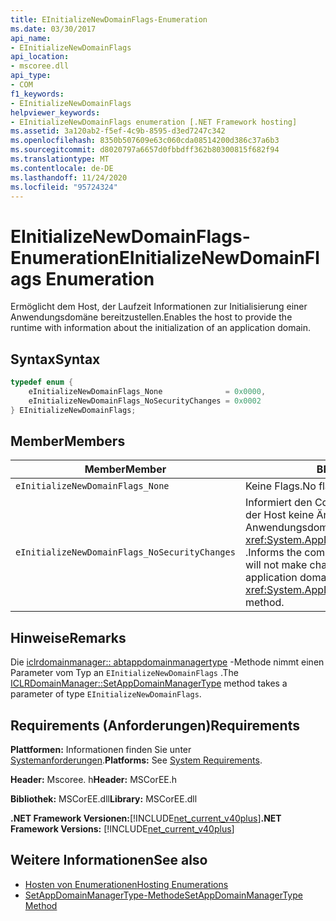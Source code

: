```yaml
---
title: EInitializeNewDomainFlags-Enumeration
ms.date: 03/30/2017
api_name:
- EInitializeNewDomainFlags
api_location:
- mscoree.dll
api_type:
- COM
f1_keywords:
- EInitializeNewDomainFlags
helpviewer_keywords:
- EInitializeNewDomainFlags enumeration [.NET Framework hosting]
ms.assetid: 3a120ab2-f5ef-4c9b-8595-d3ed7247c342
ms.openlocfilehash: 8350b507609e63c060cda08514200d386c37a6b3
ms.sourcegitcommit: d8020797a6657d0fbbdff362b80300815f682f94
ms.translationtype: MT
ms.contentlocale: de-DE
ms.lasthandoff: 11/24/2020
ms.locfileid: "95724324"
---
```

# <a name="einitializenewdomainflags-enumeration"></a><span data-ttu-id="7d5b1-102">EInitializeNewDomainFlags-Enumeration</span><span class="sxs-lookup"><span data-stu-id="7d5b1-102">EInitializeNewDomainFlags Enumeration</span></span>

<span data-ttu-id="7d5b1-103">Ermöglicht dem Host, der Laufzeit Informationen zur Initialisierung einer Anwendungsdomäne bereitzustellen.</span><span class="sxs-lookup"><span data-stu-id="7d5b1-103">Enables the host to provide the runtime with information about the initialization of an application domain.</span></span>  
  
## <a name="syntax"></a><span data-ttu-id="7d5b1-104">Syntax</span><span class="sxs-lookup"><span data-stu-id="7d5b1-104">Syntax</span></span>  
  
```cpp  
typedef enum {  
    eInitializeNewDomainFlags_None              = 0x0000,  
    eInitializeNewDomainFlags_NoSecurityChanges = 0x0002  
} EInitializeNewDomainFlags;  
```  
  
## <a name="members"></a><span data-ttu-id="7d5b1-105">Member</span><span class="sxs-lookup"><span data-stu-id="7d5b1-105">Members</span></span>  
  
|<span data-ttu-id="7d5b1-106">Member</span><span class="sxs-lookup"><span data-stu-id="7d5b1-106">Member</span></span>|<span data-ttu-id="7d5b1-107">BESCHREIBUNG</span><span class="sxs-lookup"><span data-stu-id="7d5b1-107">Description</span></span>|  
|------------|-----------------|  
|`eInitializeNewDomainFlags_None`|<span data-ttu-id="7d5b1-108">Keine Flags.</span><span class="sxs-lookup"><span data-stu-id="7d5b1-108">No flags.</span></span>|  
|`eInitializeNewDomainFlags_NoSecurityChanges`|<span data-ttu-id="7d5b1-109">Informiert den Common Language Runtime (CLR), dass der Host keine Änderungen am Sicherheitszustand der Anwendungsdomäne in der-Methode vornimmt <xref:System.AppDomainManager.InitializeNewDomain%2A> .</span><span class="sxs-lookup"><span data-stu-id="7d5b1-109">Informs the common language runtime (CLR) that the host will not make changes to the security state of the application domain in the <xref:System.AppDomainManager.InitializeNewDomain%2A> method.</span></span>|  
  
## <a name="remarks"></a><span data-ttu-id="7d5b1-110">Hinweise</span><span class="sxs-lookup"><span data-stu-id="7d5b1-110">Remarks</span></span>  

 <span data-ttu-id="7d5b1-111">Die [iclrdomainmanager:: abtappdomainmanagertype](iclrdomainmanager-setappdomainmanagertype-method.md) -Methode nimmt einen Parameter vom Typ an `EInitializeNewDomainFlags` .</span><span class="sxs-lookup"><span data-stu-id="7d5b1-111">The [ICLRDomainManager::SetAppDomainManagerType](iclrdomainmanager-setappdomainmanagertype-method.md) method takes a parameter of type `EInitializeNewDomainFlags`.</span></span>  
  
## <a name="requirements"></a><span data-ttu-id="7d5b1-112">Requirements (Anforderungen)</span><span class="sxs-lookup"><span data-stu-id="7d5b1-112">Requirements</span></span>  

 <span data-ttu-id="7d5b1-113">**Plattformen:** Informationen finden Sie unter [Systemanforderungen](../../get-started/system-requirements.md).</span><span class="sxs-lookup"><span data-stu-id="7d5b1-113">**Platforms:** See [System Requirements](../../get-started/system-requirements.md).</span></span>  
  
 <span data-ttu-id="7d5b1-114">**Header:** Mscoree. h</span><span class="sxs-lookup"><span data-stu-id="7d5b1-114">**Header:** MSCorEE.h</span></span>  
  
 <span data-ttu-id="7d5b1-115">**Bibliothek:** MSCorEE.dll</span><span class="sxs-lookup"><span data-stu-id="7d5b1-115">**Library:** MSCorEE.dll</span></span>  
  
 <span data-ttu-id="7d5b1-116">**.NET Framework Versionen:**[!INCLUDE[net_current_v40plus](../../../../includes/net-current-v40plus-md.md)]</span><span class="sxs-lookup"><span data-stu-id="7d5b1-116">**.NET Framework Versions:** [!INCLUDE[net_current_v40plus](../../../../includes/net-current-v40plus-md.md)]</span></span>  
  
## <a name="see-also"></a><span data-ttu-id="7d5b1-117">Weitere Informationen</span><span class="sxs-lookup"><span data-stu-id="7d5b1-117">See also</span></span>

- [<span data-ttu-id="7d5b1-118">Hosten von Enumerationen</span><span class="sxs-lookup"><span data-stu-id="7d5b1-118">Hosting Enumerations</span></span>](hosting-enumerations.md)
- [<span data-ttu-id="7d5b1-119">SetAppDomainManagerType-Methode</span><span class="sxs-lookup"><span data-stu-id="7d5b1-119">SetAppDomainManagerType Method</span></span>](iclrdomainmanager-setappdomainmanagertype-method.md)
